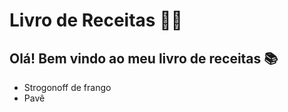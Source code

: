 # Livro de Receitas :man_cook:

## Olá! Bem vindo ao meu livro de receitas :books:

- Strogonoff de frango
- Pavê

